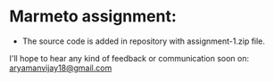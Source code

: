 # Marmeto assignment:


- The source code is added in repository with assignment-1.zip file.

I'll hope to hear any kind of feedback or communication soon on: aryamanvijay18@gmail.com 
